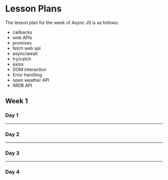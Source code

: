 # Lesson Plans

The lesson plan for the week of Async JS is as follows:

- callbacks
- web APIs
- promises
- fetch web api
- async/await
- try/catch
- axios
- DOM interaction
- Error handling
- open weather API
- IMDB API

## Week 1

### Day 1

---

### Day 2

---

### Day 3

---

### Day 4

